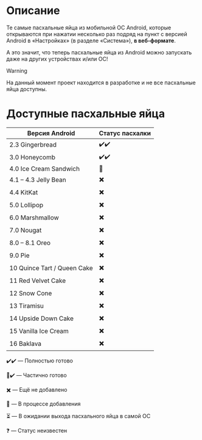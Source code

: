 # Описание
Те самые пасхальные яйца из мобильной ОС Android, которые открываются при нажатии несколько раз подряд на пункт с версией Android в «Настройках» (в разделе «Система»), **в веб-формате**.

А это значит, что теперь пасхальные яйца из Android можно запускать даже на других устройствах и/или ОС!

>[!WARNING]
>На данный момент проект находится в разработке и не все пасхальные яйца доступны.

# Доступные пасхальные яйца
| Версия Android | Статус пасхалки |
|----------------|-----------------|
| 2.3 Gingerbread | ✔️✔️ |
| 3.0 Honeycomb | ✔️✔️ |
| 4.0 Ice Cream Sandwich | 🔄 |
| 4.1 – 4.3 Jelly Bean | ✖️ |
| 4.4 KitKat | ✖️ |
| 5.0 Lollipop | ✖️ |
| 6.0 Marshmallow | ✖️ |
| 7.0 Nougat | ✖️ |
| 8.0 – 8.1 Oreo | ✖️ |
| 9.0 Pie | ✖️ |
| 10 Quince Tart / Queen Cake | ✖️ |
| 11 Red Velvet Cake | ✖️ |
| 12 Snow Cone | ✖️ |
| 13 Tiramisu | ✖️ |
| 14 Upside Down Cake | ✖️ |
| 15 Vanilla Ice Cream | ✖️ |
| 16 Baklava | ✖️ |

✔️✔️ — Полностью готово

🔄✔️ — Частично готово

✖️ — Ещё не добавлено

🔄 — В процессе добавления

⏳ — В ожидании выхода пасхального яйца в самой ОС

❓ — Статус неизвестен
